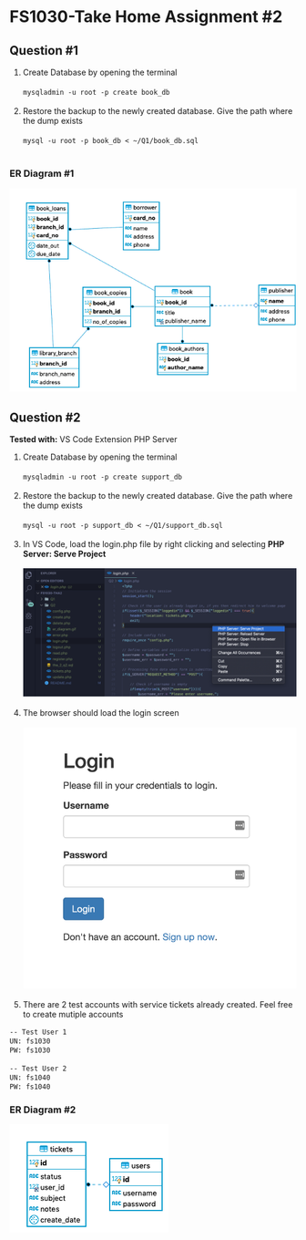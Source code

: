 # FS1030-Take Home Assignment #2


## Question #1

1. Create Database by opening the terminal<br><br>
`mysqladmin -u root -p create book_db`<br><br>
2. Restore the backup to the newly created database. Give the path where the dump exists<br><br>
`mysql -u root -p book_db < ~/Q1/book_db.sql`<br><br>

### ER Diagram #1
![](/Q1/images/er_diagram.gif)

## Question #2

**Tested with:** VS Code Extension PHP Server

1. Create Database by opening the terminal<br><br>
`mysqladmin -u root -p create support_db`<br><br>
2. Restore the backup to the newly created database. Give the path where the dump exists<br><br>
`mysql -u root -p support_db < ~/Q1/support_db.sql`<br><br>
3. In VS Code, load the login.php file by right clicking and selecting **PHP Server: Serve Project**<br><br>
![](/Q2/images/phpserveproject.png)<br><br>
4. The browser should load the login screen<br><br>
![](/Q2/images/phplogin.png)<br><br>
5. There are 2 test accounts with service tickets already created. Feel free to create mutiple accounts
```
-- Test User 1
UN: fs1030
PW: fs1030

-- Test User 2
UN: fs1040
PW: fs1040
```

### ER Diagram #2
![](/Q2/images/er_diagram.gif)